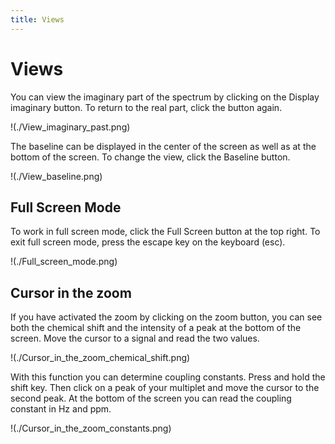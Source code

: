 ```yaml
---
title: Views
---
```


# Views

You can view the imaginary part of the spectrum by clicking on the Display imaginary button. To return to the real part, click the button again.

!(./View_imaginary_past.png)

The baseline can be displayed in the center of the screen as well as at the bottom of the screen. To change the view, click the Baseline button.

!(./View_baseline.png)

## Full Screen Mode

To work in full screen mode, click the Full Screen button at the top right. To exit full screen mode, press the escape key on the keyboard (esc).

!(./Full_screen_mode.png)

## Cursor in the zoom

If you have activated the zoom by clicking on the zoom button, you can see both the chemical shift and the intensity of a peak at the bottom of the screen. Move the cursor to a signal and read the two values.

!(./Cursor_in_the_zoom_chemical_shift.png)

With this function you can determine coupling constants. Press and hold the shift key. Then click on a peak of your multiplet and move the cursor to the second peak. At the bottom of the screen you can read the coupling constant in Hz and ppm.

!(./Cursor_in_the_zoom_constants.png)
